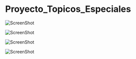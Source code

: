 # Proyecto_Topicos_Especiales

![ScreenShot](https://github.com/JeffersonCaiza/Proyecto_Topicos_Especiales/blob/main/1.jpg?raw=true)

![ScreenShot](https://github.com/JeffersonCaiza/Proyecto_Topicos_Especiales/blob/main/2.jpg?raw=true)

![ScreenShot](https://github.com/JeffersonCaiza/Proyecto_Topicos_Especiales/blob/main/3.jpg?raw=true)

![ScreenShot](https://github.com/JeffersonCaiza/Proyecto_Topicos_Especiales/blob/main/4.jpg?raw=true)

